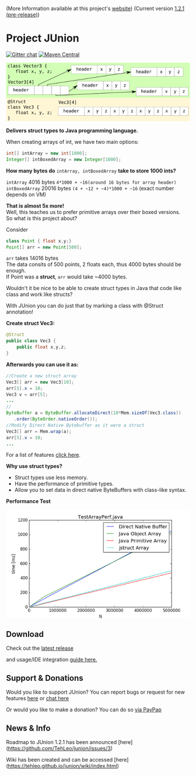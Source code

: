 (More Information available at this project's [website](https://tehleo.github.io/junion/))
(Current version [1.2.1 (pre-release)](https://github.com/TehLeo/junion/releases))
# Project JUnion
[![Gitter chat](https://badges.gitter.im/gitterHQ/gitter.png)](https://gitter.im/JUnionChat/Lobby)
[![Maven Central](https://maven-badges.herokuapp.com/maven-central/com.github.tehleo/junion/badge.svg)](https://maven-badges.herokuapp.com/maven-central/com.github.tehleo/junion)

![Class Struct Diagram](docs/drawing.png)

**Delivers struct types to Java programming language.** 

When creating arrays of int, we have two main options:
```java
int[] intArray = new int[1000];  
Integer[] intBoxedArray = new Integer[1000];
```
**How many bytes do** ```intArray, intBoxedArray``` **take to store 1000 ints?**

```intArray``` 4016 bytes ```4*1000 + ~16(around 16 bytes for array header)``` <br>
```intBoxedArray``` 20016 bytes ```(4 + ~12 + ~4)*1000 + ~16``` (exact number depends on VM)

**That is almost 5x more!** <br>
Well, this teaches us to prefer primitive arrays over their boxed versions. <br>
So what is this project about?

Consider
```java
class Point { float x,y;}
Point[] arr = new Point[500];
```
```arr``` takes 14016 bytes <br>
The data consits of 500 points, 2 floats each, thus 4000 bytes should be enough.<br>
If Point was a **struct**, ```arr``` would take ~4000 bytes.

Wouldn't it be nice to be able to create struct types in Java that code like class and work like structs?

With JUnion you can do just that by marking a class with @Struct annotation!

**Create struct Vec3:**

```java
@Struct
public class Vec3 {
    public float x,y,z;
}
```

**Afterwards you can use it as:**

```java
//Create a new struct array
Vec3[] arr = new Vec3[10];
arr[5].x = 10;
Vec3 v = arr[5];
...
//
ByteBuffer a = ByteBuffer.allocateDirect(10*Mem.sizeOf(Vec3.class))
   .order(ByteOrder.nativeOrder());
//Modify Direct Native Bytebuffer as it were a struct
Vec3[] arr = Mem.wrap(a);
arr[5].x = 10;
...
```

For a list of features [click here](https://tehleo.github.io/junion/features.html).

**Why use struct types?**

* Struct types use less memory.
* Have the performance of primitive types.
* Allow you to set data in direct native ByteBuffers with class-like syntax.

**Performance Test**

![alt text](docs/testarrayperf75.png)

## Download

Check out the [latest release](https://github.com/TehLeo/junion/releases)

and usage/IDE integration [guide here.](https://tehleo.github.io/junion/install.html)

## Support & Donations

Would you like to support JUnion? You can report bugs or request for new features [here](https://github.com/TehLeo/junion/issues) or [chat here](https://gitter.im/JUnionChat/Lobby)

Or would you like to make a donation?
You can do so [via PayPap](https://www.paypal.me/JurajPapp)

## News & Info

Roadmap to JUnion 1.2.1 has been announced [here] (https://github.com/TehLeo/junion/issues/3) 

Wiki has been created and can be accessed [here] (https://tehleo.github.io/junion/wiki/index.html)

